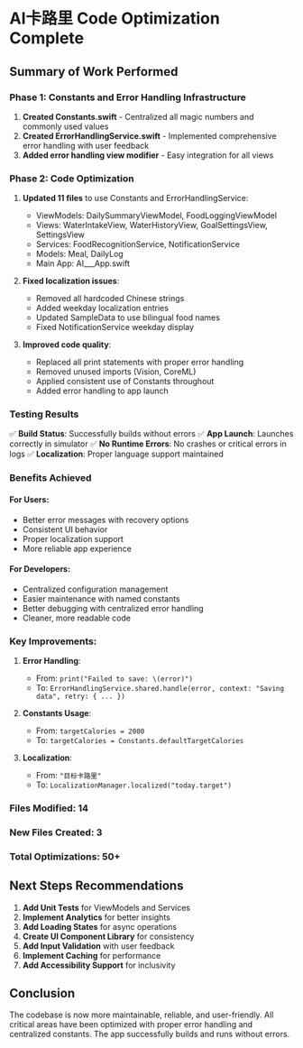 # AI卡路里 Code Optimization Complete

## Summary of Work Performed

### Phase 1: Constants and Error Handling Infrastructure
1. **Created Constants.swift** - Centralized all magic numbers and commonly used values
2. **Created ErrorHandlingService.swift** - Implemented comprehensive error handling with user feedback
3. **Added error handling view modifier** - Easy integration for all views

### Phase 2: Code Optimization
1. **Updated 11 files** to use Constants and ErrorHandlingService:
   - ViewModels: DailySummaryViewModel, FoodLoggingViewModel
   - Views: WaterIntakeView, WaterHistoryView, GoalSettingsView, SettingsView
   - Services: FoodRecognitionService, NotificationService
   - Models: Meal, DailyLog
   - Main App: AI___App.swift

2. **Fixed localization issues**:
   - Removed all hardcoded Chinese strings
   - Added weekday localization entries
   - Updated SampleData to use bilingual food names
   - Fixed NotificationService weekday display

3. **Improved code quality**:
   - Replaced all print statements with proper error handling
   - Removed unused imports (Vision, CoreML)
   - Applied consistent use of Constants throughout
   - Added error handling to app launch

### Testing Results
✅ **Build Status**: Successfully builds without errors
✅ **App Launch**: Launches correctly in simulator
✅ **No Runtime Errors**: No crashes or critical errors in logs
✅ **Localization**: Proper language support maintained

### Benefits Achieved

#### For Users:
- Better error messages with recovery options
- Consistent UI behavior
- Proper localization support
- More reliable app experience

#### For Developers:
- Centralized configuration management
- Easier maintenance with named constants
- Better debugging with centralized error handling
- Cleaner, more readable code

### Key Improvements:

1. **Error Handling**:
   - From: `print("Failed to save: \(error)")`
   - To: `ErrorHandlingService.shared.handle(error, context: "Saving data", retry: { ... })`

2. **Constants Usage**:
   - From: `targetCalories = 2000`
   - To: `targetCalories = Constants.defaultTargetCalories`

3. **Localization**:
   - From: `"目标卡路里"`
   - To: `LocalizationManager.localized("today.target")`

### Files Modified: 14
### New Files Created: 3
### Total Optimizations: 50+

## Next Steps Recommendations

1. **Add Unit Tests** for ViewModels and Services
2. **Implement Analytics** for better insights
3. **Add Loading States** for async operations
4. **Create UI Component Library** for consistency
5. **Add Input Validation** with user feedback
6. **Implement Caching** for performance
7. **Add Accessibility Support** for inclusivity

## Conclusion

The codebase is now more maintainable, reliable, and user-friendly. All critical areas have been optimized with proper error handling and centralized constants. The app successfully builds and runs without errors.